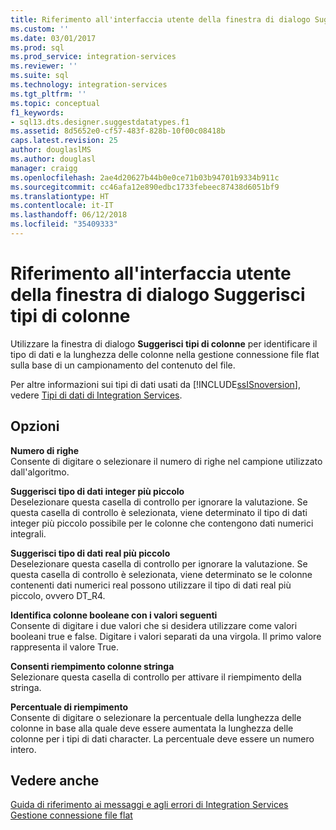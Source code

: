 ```yaml
---
title: Riferimento all'interfaccia utente della finestra di dialogo Suggerisci tipi di colonne | Microsoft Docs
ms.custom: ''
ms.date: 03/01/2017
ms.prod: sql
ms.prod_service: integration-services
ms.reviewer: ''
ms.suite: sql
ms.technology: integration-services
ms.tgt_pltfrm: ''
ms.topic: conceptual
f1_keywords:
- sql13.dts.designer.suggestdatatypes.f1
ms.assetid: 8d5652e0-cf57-483f-828b-10f00c08418b
caps.latest.revision: 25
author: douglaslMS
ms.author: douglasl
manager: craigg
ms.openlocfilehash: 2ae4d20627b44b0e0ce71b03b94701b9334b911c
ms.sourcegitcommit: cc46afa12e890edbc1733febeec87438d6051bf9
ms.translationtype: HT
ms.contentlocale: it-IT
ms.lasthandoff: 06/12/2018
ms.locfileid: "35409333"
---
```

# <a name="suggest-column-types-dialog-box-ui-reference"></a>Riferimento all'interfaccia utente della finestra di dialogo Suggerisci tipi di colonne
  Utilizzare la finestra di dialogo **Suggerisci tipi di colonne** per identificare il tipo di dati e la lunghezza delle colonne nella gestione connessione file flat sulla base di un campionamento del contenuto del file.  
  
 Per altre informazioni sui tipi di dati usati da [!INCLUDE[ssISnoversion](../../includes/ssisnoversion-md.md)], vedere [Tipi di dati di Integration Services](../../integration-services/data-flow/integration-services-data-types.md).  
  
## <a name="options"></a>Opzioni  
 **Numero di righe**  
 Consente di digitare o selezionare il numero di righe nel campione utilizzato dall'algoritmo.  
  
 **Suggerisci tipo di dati integer più piccolo**  
 Deselezionare questa casella di controllo per ignorare la valutazione. Se questa casella di controllo è selezionata, viene determinato il tipo di dati integer più piccolo possibile per le colonne che contengono dati numerici integrali.  
  
 **Suggerisci tipo di dati real più piccolo**  
 Deselezionare questa casella di controllo per ignorare la valutazione. Se questa casella di controllo è selezionata, viene determinato se le colonne contenenti dati numerici real possono utilizzare il tipo di dati real più piccolo, ovvero DT_R4.  
  
 **Identifica colonne booleane con i valori seguenti**  
 Consente di digitare i due valori che si desidera utilizzare come valori booleani true e false. Digitare i valori separati da una virgola. Il primo valore rappresenta il valore True.  
  
 **Consenti riempimento colonne stringa**  
 Selezionare questa casella di controllo per attivare il riempimento della stringa.  
  
 **Percentuale di riempimento**  
 Consente di digitare o selezionare la percentuale della lunghezza delle colonne in base alla quale deve essere aumentata la lunghezza delle colonne per i tipi di dati character. La percentuale deve essere un numero intero.  
  
## <a name="see-also"></a>Vedere anche  
 [Guida di riferimento ai messaggi e agli errori di Integration Services](../../integration-services/integration-services-error-and-message-reference.md)   
 [Gestione connessione file flat](../../integration-services/connection-manager/flat-file-connection-manager.md)  
  
  
